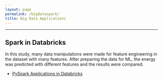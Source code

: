 ```yaml
---
layout: page
permalink: /bigdataspark/
title: Big Data Applications
---
```


-------------

## Spark in Databricks

In this study, many data manipulations were made for feature engineering in the dataset with many features. After preparing the data for ML, the energy was predicted with different features and the results were compared. 

- [PySpark Applications in Databricks](/Notebooks/energy-prediction-pyspark.ipynb)
